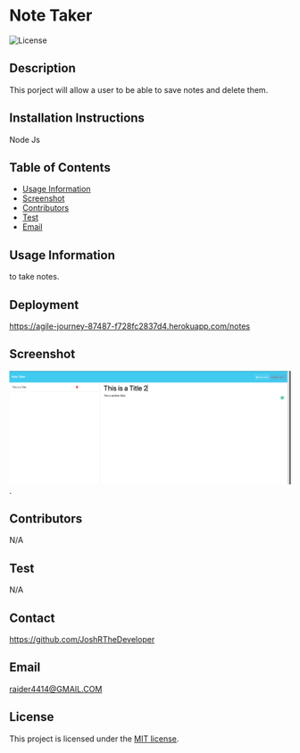 # Note Taker 
![License](https://img.shields.io/badge/license-MIT-blue.svg)

## Description
This porject will allow a user to be able to save notes and delete them.

## Installation Instructions
Node Js

## Table of Contents
* [Usage Information](#usage-information)
* [Screenshot](#screenshot)
* [Contributors](#contributors)
* [Test](#test)
* [Email](#email)


## Usage Information
to take notes. 

## Deployment
https://agile-journey-87487-f728fc2837d4.herokuapp.com/notes

## Screenshot
![my screenshot](./public/assets/Screenshot%20Note_taker.png).

## Contributors
N/A

## Test
N/A

## Contact
https://github.com/JoshRTheDeveloper

## Email
raider4414@GMAIL.COM

## License

This project is licensed under the [MIT license](https://opensource.org/licenses/MIT).